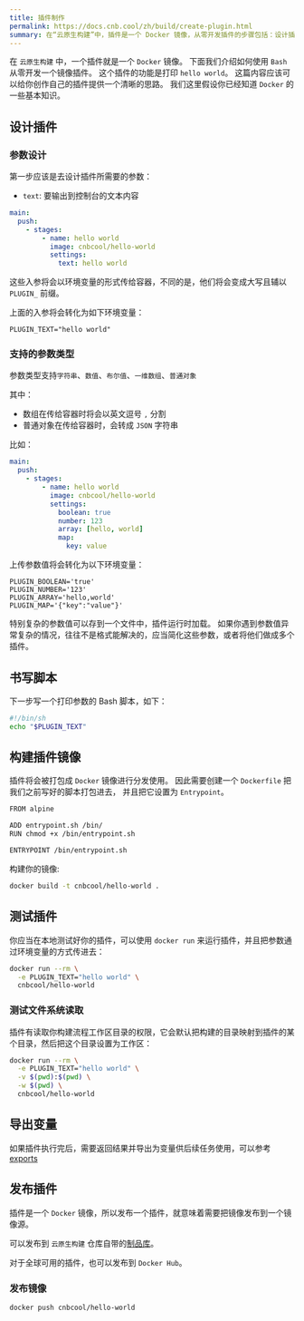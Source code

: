 ```yaml
---
title: 插件制作
permalink: https://docs.cnb.cool/zh/build/create-plugin.html
summary: 在“云原生构建”中，插件是一个 Docker 镜像，从零开发插件的步骤包括：设计插件参数（这些参数会转化为特定格式的环境变量传给容器，支持多种类型，复杂参数可存文件）、书写脚本、构建插件镜像（通过 Dockerfile）、测试插件（本地通过 docker run 运行并传参）、导出变量（供后续任务使用）、发布插件（可发布到“云原生构建”仓库的制品库或 Docker Hub）。
---
```


在 `云原生构建` 中，一个插件就是一个 `Docker` 镜像。
下面我们介绍如何使用 `Bash` 从零开发一个镜像插件。
这个插件的功能是打印 `hello world`。
这篇内容应该可以给你创作自己的插件提供一个清晰的思路。
我们这里假设你已经知道 `Docker` 的一些基本知识。

## 设计插件

### 参数设计

第一步应该是去设计插件所需要的参数：

- `text`: 要输出到控制台的文本内容

```yaml
main:
  push:
    - stages:
        - name: hello world
          image: cnbcool/hello-world
          settings:
            text: hello world
```

这些入参将会以环境变量的形式传给容器，不同的是，他们将会变成大写且辅以 `PLUGIN_` 前缀。

上面的入参将会转化为如下环境变量：

```text
PLUGIN_TEXT="hello world"
```

### 支持的参数类型

参数类型支持`字符串`、`数值`、`布尔值`、`一维数组`、`普通对象`

其中：

- 数组在传给容器时将会以英文逗号 `,` 分割
- 普通对象在传给容器时，会转成 `JSON` 字符串

比如：

```yaml
main:
  push:
    - stages:
        - name: hello world
          image: cnbcool/hello-world
          settings:
            boolean: true
            number: 123
            array: [hello, world]
            map:
              key: value
```

上传参数值将会转化为以下环境变量：

```text
PLUGIN_BOOLEAN='true'
PLUGIN_NUMBER='123'
PLUGIN_ARRAY='hello,world'
PLUGIN_MAP='{"key":"value"}'
```

特别复杂的参数值可以存到一个文件中，插件运行时加载。
如果你遇到参数值异常复杂的情况，往往不是格式能解决的，应当简化这些参数，或者将他们做成多个插件。

## 书写脚本

下一步写一个打印参数的 Bash 脚本，如下：

```bash
#!/bin/sh
echo "$PLUGIN_TEXT"
```

## 构建插件镜像

插件将会被打包成 `Docker` 镜像进行分发使用。
因此需要创建一个 `Dockerfile` 把我们之前写好的脚本打包进去，
并且把它设置为 `Entrypoint`。

```bash
FROM alpine

ADD entrypoint.sh /bin/
RUN chmod +x /bin/entrypoint.sh

ENTRYPOINT /bin/entrypoint.sh
```

构建你的镜像:

```bash
docker build -t cnbcool/hello-world .
```

## 测试插件

你应当在本地测试好你的插件，可以使用 `docker run` 来运行插件，并且把参数通过环境变量的方式传进去：

```bash
docker run --rm \
  -e PLUGIN_TEXT="hello world" \
  cnbcool/hello-world
```

### 测试文件系统读取

插件有读取你构建流程工作区目录的权限，它会默认把构建的目录映射到插件的某个目录，然后把这个目录设置为工作区：

```bash
docker run --rm \
  -e PLUGIN_TEXT="hello world" \
  -v $(pwd):$(pwd) \
  -w $(pwd) \
  cnbcool/hello-world
```

## 导出变量

如果插件执行完后，需要返回结果并导出为变量供后续任务使用，可以参考 [exports](./grammar.md#exports)

## 发布插件

插件是一个 `Docker` 镜像，所以发布一个插件，就意味着需要把镜像发布到一个镜像源。

可以发布到 `云原生构建` 仓库自带的[制品库](../artifact/docker.md)。

对于全球可用的插件，也可以发布到 `Docker Hub`。

### 发布镜像

```bash
docker push cnbcool/hello-world
```
